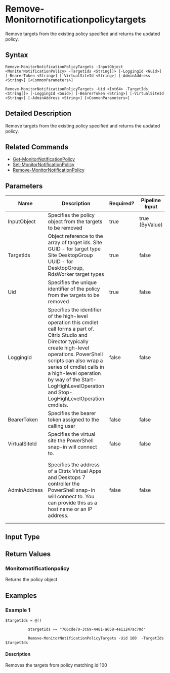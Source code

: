 ﻿
# Remove-Monitornotificationpolicytargets
Remove targets from the existing policy specified and returns the updated policy.
## Syntax
```
Remove-MonitorNotificationPolicyTargets -InputObject <MonitorNotificationPolicy> -TargetIds <String[]> [-LoggingId <Guid>] [-BearerToken <String>] [-VirtualSiteId <String>] [-AdminAddress <String>] [<CommonParameters>]

Remove-MonitorNotificationPolicyTargets -Uid <Int64> -TargetIds <String[]> [-LoggingId <Guid>] [-BearerToken <String>] [-VirtualSiteId <String>] [-AdminAddress <String>] [<CommonParameters>]
```
## Detailed Description
Remove targets from the existing policy specified and returns the updated policy.


## Related Commands

* [Get-MonitorNotificationPolicy](./Get-MonitorNotificationPolicy/)
* [Set-MonitorNotificationPolicy](./Set-MonitorNotificationPolicy/)
* [Remove-MonitorNotificationPolicy](./Remove-MonitorNotificationPolicy/)
## Parameters
| Name   | Description | Required? | Pipeline Input | Default Value |
| --- | --- | --- | --- | --- |
| InputObject | Specifies the policy object from the targets to be removed | true | true (ByValue) |  |
| TargetIds | Object reference to the array of target ids. Site GUID - for target type Site DesktopGroup UUID - for DesktopGroup, RdsWorker target types | true | false |  |
| Uid | Specifies the unique identifier of the policy from the targets to be removed | true | false |  |
| LoggingId | Specifies the identifier of the high-level operation this cmdlet call forms a part of. Citrix Studio and Director typically create high-level operations. PowerShell scripts can also wrap a series of cmdlet calls in a high-level operation by way of the Start-LogHighLevelOperation and Stop-LogHighLevelOperation cmdlets. | false | false |  |
| BearerToken | Specifies the bearer token assigned to the calling user | false | false |  |
| VirtualSiteId | Specifies the virtual site the PowerShell snap-in will connect to. | false | false |  |
| AdminAddress | Specifies the address of a Citrix Virtual Apps and Desktops 7 controller the PowerShell snap-in will connect to. You can provide this as a host name or an IP address. | false | false | Localhost. Once a value is provided by any cmdlet, this value becomes the default. |

## Input Type

### 

## Return Values

### Monitornotificationpolicy
Returns the policy object
## Examples

### Example 1
```
$targetIds = @()

          $targetIds += "766cde70-3c69-4481-a658-4e11247ac70d"

          Remove-MonitorNotificationPolicyTargets -Uid 100  -TargetIds $targetIds
```
#### Description
Removes the targets from policy matching id 100
